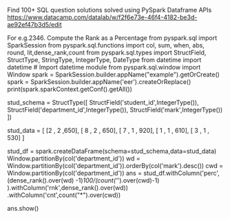 
Find 100+ SQL question solutions solved using PySpark Dataframe APIs
https://www.datacamp.com/datalab/w/f2f6e73e-46f4-4182-be3d-ae92ef47b3d5/edit

For e.g.2346. Compute the Rank as a Percentage
from pyspark.sql import SparkSession
from pyspark.sql.functions import col, sum, when, abs, round, lit,dense_rank,count
from pyspark.sql.types import StructField, StructType, StringType, IntegerType, DateType
from datetime import datetime  # Import datetime module
from pyspark.sql.window import Window
spark = SparkSession.builder.appName("example").getOrCreate()
spark = SparkSession.builder.appName('eer').createOrReplace()
print(spark.sparkContext.getConf().getAll())


stud_schema = StructType([
    StructField('student_id',IntegerType()),
    StructField('department_id',IntegerType()),
    StructField('mark',IntegerType())
])

stud_data = [
[2          , 2             ,650],
[ 8          , 2             , 650],
[ 7          , 1             , 920],
[ 1          , 1             , 610],
[ 3          , 1             , 530]
 ]

stud_df = spark.createDataFrame(schema=stud_schema,data=stud_data)
Window.partitionBy(col('department_id'))
wd = Window.partitionBy(col('department_id')).orderBy(col('mark').desc())
cwd = Window.partitionBy(col('department_id'))
ans = stud_df.withColumn('perc',
                   (dense_rank().over(wd) -1)*100/(count('*').over(cwd)-1)
                  ).withColumn('rnk',dense_rank().over(wd))\
.withColumn('cnt',count("*").over(cwd))

ans.show()
